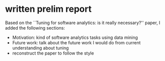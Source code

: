# written prelim report
Based on the ``Tuning for software analytics: is it really necessary?'' paper,
I added the following sections:

* Motivation: kind of software analytics tasks using data mining
* Future work: talk about the future work I would do from current understanding about tuning
* reconstruct the paper to follow the style

